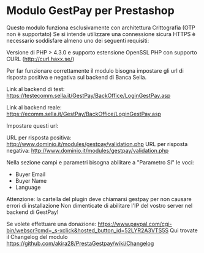 # Modulo GestPay per Prestashop

Questo modulo funziona esclusivamente con architettura Crittografia (OTP non è supportato)
Se si intende utilizzare una connessione sicura HTTPS è necessario soddisfare almeno uno dei seguenti requisiti:

Versione di PHP > 4.3.0 e supporto estensione OpenSSL
PHP con supporto CURL (http://curl.haxx.se/)

Per far funzionare correttamente il modulo bisogna impostare gli url di risposta positiva e negativa sul backend di Banca Sella.

Link al backend di test: 
https://testecomm.sella.it/GestPay/BackOffice/LoginGestPay.asp

Link al backend reale: 
https://ecomm.sella.it/GestPay/BackOffice/LoginGestPay.asp

Impostare questi url:

URL per risposta positiva: 
http://www.dominio.it/modules/gestpay/validation.php
URL per risposta negativa: 
http://www.dominio.it/modules/gestpay/validation.php

Nella sezione campi e parametri bisogna abilitare a "Parametro SI" le voci:
* Buyer Email
* Buyer Name
* Language

Attenzione: la cartella del plugin deve chiamarsi gestpay per non causare errori di installazione
Non dimenticate di abilitare l'IP del vostro server nel backend di GestPay!

Se volete effettuare una donazione: https://www.paypal.com/cgi-bin/webscr?cmd=_s-xclick&hosted_button_id=52LYR2A3VTS5S
Qui trovate il Changelog del modulo https://github.com/akira28/PrestaGestpay/wiki/Changelog